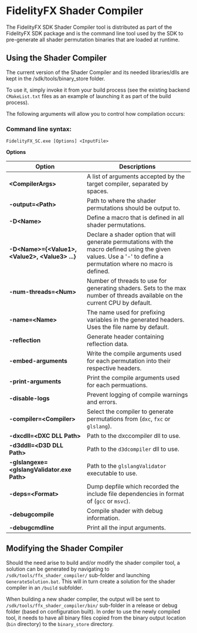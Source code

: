 <!-- @page page_tools_ffx-sc FidelityFX Shader Compiler -->

<h1>FidelityFX Shader Compiler</h1>

The FidelityFX SDK Shader Compiler tool is distributed as part of the FidelityFX SDK package and is the command line tool used by the SDK to pre-generate all shader permutation binaries that are loaded at runtime.

<h2>Using the Shader Compiler</h2>

The current version of the Shader Compiler and its needed libraries/dlls are kept in the /sdk/tools/binary_store folder.

To use it, simply invoke it from your build process (see the existing backend `CMakeList.txt` files as an example of launching it as part of the build process).

The following arguments will allow you to control how compilation occurs:

<h3>Command line syntax:</h3>

`FidelityFX_SC.exe [Options] <InputFile>`

**Options**

| Option                                                  | Descriptions                                                                                                                                                        |  
|---------------------------------------------------------|---------------------------------------------------------------------------------------------------------------------------------------------------------------------|
| **&lt;CompilerArgs&gt;**                                | A list of arguments accepted by the target compiler, separated by spaces.                                                                                           |
| **-output=\<Path\>**                                    | Path to where the shader permutations should be output to.                                                                                                          |
| **-D\<Name\>**                                          | Define a macro that is defined in all shader permutations.                                                                                                          |
| **-D\<Name\>={\<Value1\>, \<Value2\>, \<Value3\> ...}** | Declare a shader option that will generate permutations with the macro defined using the given values. Use a '-' to define a permutation where no macro is defined. |
| **-num-threads=\<Num\>**                                | Number of threads to use for generating shaders. Sets to the max number of threads available on the current CPU by default.                                         |
| **-name=\<Name\>**                                      | The name used for prefixing variables in the generated headers. Uses the file name by default.                                                                      |
| **-reflection**                                         | Generate header containing reflection data.                                                                                                                         |
| **-embed-arguments**                                    | Write the compile arguments used for each permutation into their respective headers.                                                                                |
| **-print-arguments**                                    | Print the compile arguments used for each permuations.                                                                                                              |
| **-disable-logs**                                       | Prevent logging of compile warnings and errors.                                                                                                                     |
| **-compiler=\<Compiler\>**                              | Select the compiler to generate permutations from (`dxc`, `fxc` or `glslang`).                                                                                      |
| **-dxcdll=\<DXC DLL Path\>**                            | Path to the dxccompiler dll to use.                                                                                                                                 |
| **-d3ddll=\<D3D DLL Path\>**                            | Path to the `d3dcompiler` dll to use.                                                                                                                               |
| **-glslangexe=\<glslangValidator.exe Path\>**           | Path to the `glslangValidator` executable to use.                                                                                                                   |
| **-deps=\<Format\>**                                    | Dump depfile which recorded the include file dependencies in format of (`gcc` or `msvc`).                                                                           |
| **-debugcompile**                                       | Compile shader with debug information.                                                                                                                              |
| **-debugcmdline**                                       | Print all the input arguments.                                                                                                                                      |

  
<h2>Modifying the Shader Compiler</h2>

Should the need arise to build and/or modify the shader compiler tool, a solution can be generated by navigating to `/sdk/tools/ffx_shader_compiler/` sub-folder and launching `GenerateSolution.bat`. This will in turn create a solution for the shader compiler in an `/build` subfolder.

When building a new shader compiler, the output will be sent to `/sdk/tools/ffx_shader_compiler/bin/` sub-folder in a release or debug folder (based on configuration built). In order to use the newly compiled tool, it needs to have all binary files copied from the binary output location (`bin` directory) to the `binary_store` directory.
